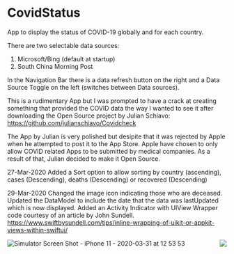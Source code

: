 # CovidStatus
 App to display the status of COVID-19 globally and for each country.
 
 There are two selectable data sources:
 1. Microsoft/Bing (default at startup)
 2. South China Morning Post 
 
 In the Navigation Bar there is a data refresh button on the right and a Data Source Toggle on the left (switches between Data sources).
 
 This is a rudimentary App but I was prompted to have a crack at creating something that provided the COVID data the 
 way I wanted to see it after downloading the Open Source project by Julian Schiavo:
 https://github.com/julianschiavo/Covidcheck
 
 The App by Julian is very polished but desipite that it was rejected by Apple when he attempted to post it to the App Store.
 Apple have chosen to only allow COVID related Apps to be submitted by medical companies.  As a result of that, Julian
 decided to make it Open Source.
 
 27-Mar-2020
 Added a Sort option to allow sorting by country (ascending), cases (Descending), deaths (Descending) or recovered (Descending)
 
 29-Mar-2020
 Changed the image icon indicating those who are deceased. 
 Updated the DataModel to include the date that the data was lastUpdated which is now displayed.
 Added an Activity Indicator with UIView Wrapper code courtesy of an article by John Sundell.
https://www.swiftbysundell.com/tips/inline-wrapping-of-uikit-or-appkit-views-within-swiftui/

![Simulator Screen Shot - iPhone 11 - 2020-03-31 at 12 53 53](https://user-images.githubusercontent.com/42756158/77988462-01ead800-734f-11ea-92cb-2e1378648a40.png)
<img align="right" src="https://user-images.githubusercontent.com/42756158/77988462-01ead800-734f-11ea-92cb-2e1378648a40.png">



